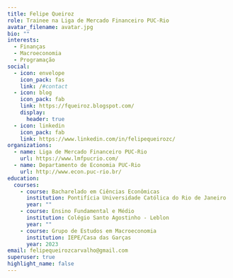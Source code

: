 ```yaml
---
title: Felipe Queiroz
role: Trainee na Liga de Mercado Financeiro PUC-Rio
avatar_filename: avatar.jpg
bio: ""
interests:
  - Finanças
  - Macroeconomia
  - Programação
social:
  - icon: envelope
    icon_pack: fas
    link: /#contact
  - icon: blog
    icon_pack: fab
    link: https://fqueiroz.blogspot.com/
    display:
      header: true
  - icon: linkedin
    icon_pack: fab
    link: https://www.linkedin.com/in/felipequeirozc/
organizations:
  - name: Liga de Mercado Financeiro PUC-Rio
    url: https://www.lmfpucrio.com/
  - name: Departamento de Economia PUC-Rio
    url: http://www.econ.puc-rio.br/
education:
  courses:
    - course: Bacharelado em Ciências Econômicas
      institution: Pontifícia Universidade Católica do Rio de Janeiro
      year: ""
    - course: Ensino Fundamental e Médio
      institution: Colégio Santo Agostinho - Leblon
      year: ""
    - course: Grupo de Estudos em Macroeconomia
      institution: IEPE/Casa das Garças
      year: 2023
email: felipequeirozcarvalho@gmail.com
superuser: true
highlight_name: false
---
```


